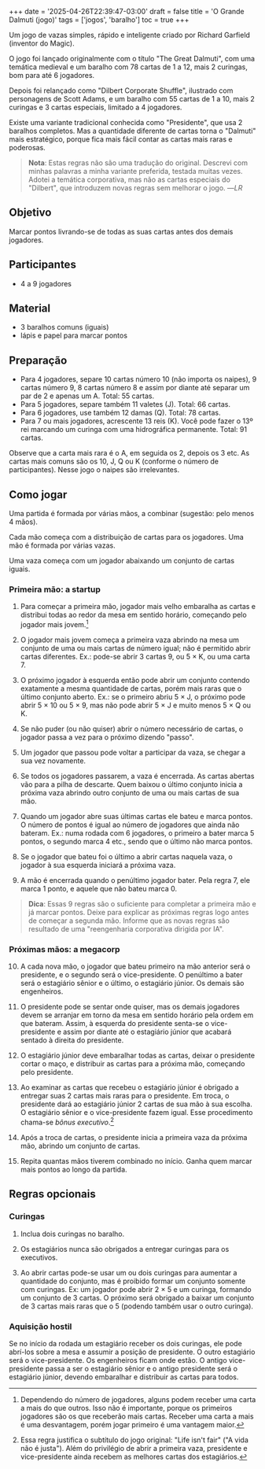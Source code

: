 +++
date = '2025-04-26T22:39:47-03:00'
draft = false
title = 'O Grande Dalmuti (jogo)'
tags = ['jogos', 'baralho']
toc = true
+++

Um jogo de vazas simples, rápido e inteligente criado por Richard Garfield
(inventor do Magic).

O jogo foi lançado originalmente com o título "The Great Dalmuti", com uma
temática medieval e um baralho com 78 cartas de 1 a 12, mais 2 curingas,
bom para até 6 jogadores.

Depois foi relançado como "Dilbert Corporate Shuffle", ilustrado com personagens
de Scott Adams, e um baralho com 55 cartas de 1 a 10, mais 2 curingas e 3 cartas especiais,
limitado a 4 jogadores.

Existe uma variante tradicional conhecida como "Presidente",
que usa 2 baralhos completos. Mas a quantidade diferente de
cartas torna o "Dalmuti" mais estratégico, porque fica
mais fácil contar as cartas mais raras e poderosas.

> **Nota**: Estas regras não são uma tradução do original.
Descrevi com minhas palavras a minha variante preferida, testada muitas vezes.
Adotei a temática corporativa, mas não as cartas especiais do "Dilbert",
que introduzem novas regras sem melhorar o jogo. —*LR*

## Objetivo

Marcar pontos livrando-se de todas as suas cartas antes dos demais jogadores.

## Participantes

- 4 a 9 jogadores

## Material

- 3 baralhos comuns (iguais)
- lápis e papel para marcar pontos

## Preparação

- Para 4 jogadores, separe 10 cartas número 10 (não importa os naipes), 9 cartas número 9, 8 cartas número 8 e assim por diante até separar um par de 2 e apenas um A. Total: 55 cartas.
- Para 5 jogadores, separe também 11 valetes (J). Total: 66 cartas.
- Para 6 jogadores, use também 12 damas (Q). Total: 78 cartas.
- Para 7 ou mais jogadores, acrescente 13 reis (K). Você pode fazer o 13º rei
marcando um curinga com uma hidrográfica permanente. Total: 91 cartas.

Observe que a carta mais rara é o A, em seguida os 2, depois os 3 etc. As cartas mais comuns são os 10, J, Q ou K (conforme o número de participantes). Nesse jogo o naipes são irrelevantes.

## Como jogar

Uma partida é formada por várias mãos, a combinar (sugestão: pelo menos 4 mãos).

Cada mão começa com a distribuição de cartas para os jogadores. Uma mão é formada por várias vazas.

Uma vaza começa com um jogador abaixando um conjunto de cartas iguais.

### Primeira mão: a startup

1. Para começar a primeira mão, jogador mais velho embaralha as cartas e
distribui todas ao redor da mesa em sentido horário, começando pelo jogador mais jovem.[^1]

2. O jogador mais jovem começa a primeira vaza abrindo na mesa um conjunto de uma ou mais cartas de número igual; não é permitido abrir cartas diferentes. Ex.: pode-se abrir 3 cartas 9, ou 5 × K, ou uma carta 7.

3. O próximo jogador à esquerda então pode abrir um conjunto contendo exatamente a mesma quantidade de cartas, porém mais raras que o último conjunto aberto. Ex.: se o primeiro abriu 5 × J, o próximo pode abrir 5 × 10 ou 5 × 9, mas não pode abrir 5 × J e muito menos 5 × Q ou K.

4. Se não puder (ou não quiser) abrir o número necessário de cartas, o jogador passa a vez para o próximo dizendo "passo".

5. Um jogador que passou pode voltar a participar da vaza, se chegar a sua vez novamente.

6. Se todos os jogadores passarem, a vaza é encerrada. As cartas abertas vão para a pilha de descarte. Quem baixou o último conjunto inicia a próxima vaza abrindo outro conjunto de uma ou mais cartas de sua mão.

7. Quando um jogador abre suas últimas cartas ele bateu e marca pontos. O número de pontos é igual ao número de jogadores que ainda não bateram. Ex.: numa rodada com 6 jogadores, o primeiro a bater marca 5 pontos, o segundo marca 4 etc., sendo que o último não marca pontos.

8. Se o jogador que bateu foi o último a abrir cartas naquela vaza, o jogador à sua esquerda iniciará a próxima vaza.

9. A mão é encerrada quando o penúltimo jogador bater. Pela regra 7, ele marca 1 ponto, e aquele que não bateu marca 0.

> **Dica**: Essas 9 regras são o suficiente para completar a primeira mão e já marcar pontos.
Deixe para explicar as próximas regras logo antes de começar a segunda mão.
Informe que as novas regras são resultado de uma "reengenharia corporativa dirigida por IA".

### Próximas mãos: a megacorp

10. A cada nova mão, o jogador que bateu primeiro na mão anterior será o presidente, e o segundo será o vice-presidente. O penúltimo a bater será o estagiário sênior e o último, o estagiário júnior. Os demais são engenheiros.

11. O presidente pode se sentar onde quiser, mas os demais jogadores devem se arranjar em torno da mesa em sentido horário pela ordem em que bateram. Assim, à esquerda do presidente senta-se o vice-presidente e assim por diante até o estagiário júnior que acabará sentado à direita do presidente.

12. O estagiário júnior deve embaralhar todas as cartas, deixar o presidente cortar o maço, e distribuir as cartas para a próxima mão, começando pelo presidente.

13. Ao examinar as cartas que recebeu o estagiário júnior é obrigado a entregar suas 2 cartas mais raras para o presidente. Em troca, o presidente dará ao estagiário júnior 2 cartas de sua mão à sua escolha. O estagiário sênior e o vice-presidente fazem igual. Esse procedimento chama-se *bônus executivo*.[^2]

14. Após a troca de cartas, o presidente inicia a primeira vaza da próxima mão, abrindo um conjunto de cartas.

15. Repita quantas mãos tiverem combinado no início. Ganha quem marcar mais pontos ao longo da partida.

## Regras opcionais

### Curingas

1. Inclua dois curingas no baralho.

2. Os estagiários nunca são obrigados a entregar curingas para os executivos.

3. Ao abrir cartas pode-se usar um ou dois curingas para aumentar a quantidade do conjunto, mas é proibido formar um conjunto somente com curingas. Ex: um jogador pode abrir 2 × 5 e um curinga, formando um conjunto de 3 cartas. O próximo será obrigado a baixar um conjunto de 3 cartas mais raras que o 5 (podendo também usar o outro curinga).

### Aquisição hostil

Se no início da rodada um estagiário receber os dois curingas,
ele pode abrí-los sobre a mesa e assumir a posição de presidente.
O outro estagiário será o vice-presidente.
Os engenheiros ficam onde estão.
O antigo vice-presidente passa a ser o estagiário sênior e
o antigo presidente será o estagiário júnior,
devendo embaralhar e distribuir as cartas para todos.


[^1]: Dependendo do número de jogadores, alguns podem receber uma carta a mais do que outros.
Isso não é importante, porque os primeiros jogadores são os que receberão mais cartas.
Receber uma carta a mais é uma desvantagem,
porém jogar primeiro é uma vantagem maior.

[^2]: Essa regra justifica o subtítulo do jogo original: "Life isn't fair" ("A vida não é justa").
Além do privilégio de abrir a primeira vaza, presidente e vice-presidente
ainda recebem as melhores cartas dos estagiários.
